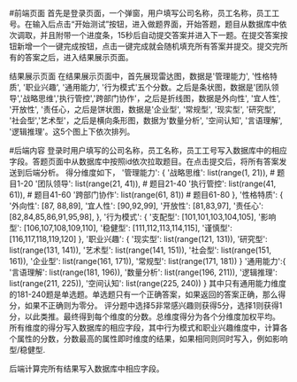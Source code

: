 #前端页面
首先是登录页面，一个弹窗，用户填写公司名称，员工名称，员工工号。在输入后点击“开始测试”按钮，进入做题界面，开始答题，题目从数据库中依次调取，并且附带一个进度条，15秒后自动提交答案并进入下一题。在提交答案按钮新增一个一键完成按钮，点击一键完成就会随机填充所有答案并提交。提交完所有的答案之后，进入结果展示页面。

结果展示页面
在结果展示页面中，首先展现雷达图，数据是'管理能力', '性格特质', '职业兴趣', '通用能力', '行为模式'五个分数。之后是条状图，数据是'团队领导','战略思维','执行管控','跨部门协作'，之后是折线图，数据是外向性', '宜人性', '开放性', '责任心，之后是饼状图，数据是'企业型', '常规型', '现实型', '研究型', '社会型','艺术型'，之后是横向条形图，数据为'数量分析', '空间认知', '言语理解', '逻辑推理'。这5个图上下依次排列。



#后端内容
登录时用户填写的公司名称，员工名称，员工工号写入数据库中的相应字段。答题页面中从数据库中按照id依次拉取题目。在点击提交后，将所有答案发送到后端分析。
得分维度如下，
'管理能力': {
'战略思维': list(range(1, 21)),    # 题目1-20
'团队领导': list(range(21, 41)),   # 题目21-40
'执行管控': list(range(41, 61)),   # 题目41-60
'跨部门协作': list(range(61, 81))  # 题目61-80
},
'性格特质': {
'外向性': [87, 88,89],
'宜人性': [90,92,99],
'开放性': [81,83,97],
'责任心': [82,84,85,86,91,95,98],
},
'行为模式': {
'支配型': [101,101,103,104,105],
'影响型': [106,107,108,109,110],
'稳健型': [111,112,113,114,115],
'谨慎型': [116,117,118,119,120]
},
'职业兴趣': {
'现实型': list(range(121, 131)),
'研究型': list(range(131, 141)),
'艺术型': list(range(141, 151)),
'社会型': list(range(151, 161)),
'企业型': list(range(161, 171)),
'常规型': list(range(171, 181))
}
'通用能力':{
'言语理解': list(range(181, 196)),
'数量分析': list(range(196, 211)),
'逻辑推理': list(range(211, 225)),
'空间认知': list(range(225, 240))
}
其中只有通用能力维度的181-240题是单选题。单选题只有一个正确答案，如果返回的答案正确，那么得分，如果不正确则为零分。
评分题中选择5非常感兴趣则获得5分，选择1则获得1分，以此类推。最终得到每个维度的分数。总维度得分为各个分维度加权平均。
所有维度的得分写入数据库的相应字段，其中行为模式和职业兴趣维度中，计算各个属性的分数，分数最高的属性即时维度的结果，如果相同则同时写入，例如影响型/稳健型.

后端计算完所有结果写入数据库中相应字段。

